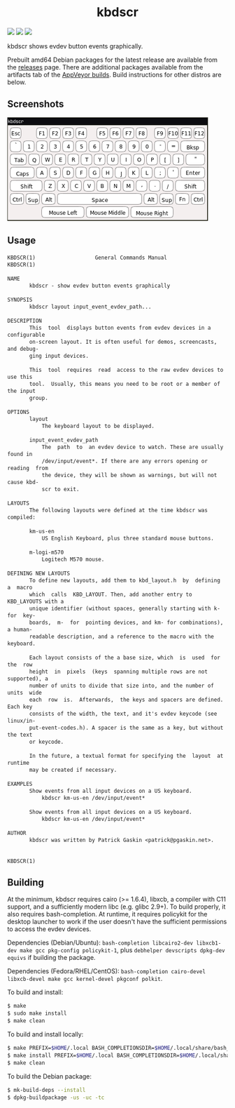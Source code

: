 <h1 align="center">kbdscr</h1>

[![](https://img.shields.io/github/v/release/geek1011/kbdscr)](https://github.com/geek1011/kbdscr/releases/latest) [![](https://img.shields.io/drone/build/geek1011/kbdscr/master)](https://cloud.drone.io/geek1011/kbdscr) [![](https://img.shields.io/appveyor/ci/geek1011/kbdscr/master?label=appveyor%20build)](https://ci.appveyor.com/project/geek1011/kbdscr/branch/master)

kbdscr shows evdev button events graphically.

Prebuilt amd64 Debian packages for the latest release are available from the [releases](https://github.com/geek1011/kbdscr/releases) page. There are additional packages available from the artifacts tab of the [AppVeyor builds](https://ci.appveyor.com/project/geek1011/kbdscr/branch/master). Build instructions for other distros are below.

## Screenshots
![](docs/screenshot_km-us-en.png)

## Usage

```
KBDSCR(1)                   General Commands Manual                  KBDSCR(1)

NAME
       kbdscr - show evdev button events graphically

SYNOPSIS
       kbdscr layout input_event_evdev_path...

DESCRIPTION
       This  tool  displays button events from evdev devices in a configurable
       on-screen layout. It is often useful for demos, screencasts, and debug‐
       ging input devices.

       This  tool  requires  read  access to the raw evdev devices to use this
       tool.  Usually, this means you need to be root or a member of the input
       group.

OPTIONS
       layout
           The keyboard layout to be displayed.

       input_event_evdev_path
           The  path  to  an evdev device to watch. These are usually found in
           /dev/input/event*. If there are any errors opening or reading  from
           the device, they will be shown as warnings, but will not cause kbd‐
           scr to exit.

LAYOUTS
       The following layouts were defined at the time kbdscr was compiled:

       km-us-en
           US English Keyboard, plus three standard mouse buttons.

       m-logi-m570
           Logitech M570 mouse.

DEFINING NEW LAYOUTS
       To define new layouts, add them to kbd_layout.h  by  defining  a  macro
       which  calls  KBD_LAYOUT. Then, add another entry to KBD_LAYOUTS with a
       unique identifier (without spaces, generally starting with k- for  key‐
       boards,  m-  for  pointing devices, and km- for combinations), a human-
       readable description, and a reference to the macro with the keyboard.

       Each layout consists of the a base size, which  is  used  for  the  row
       height  in  pixels  (keys  spanning multiple rows are not supported), a
       number of units to divide that size into, and the number of units  wide
       each  row  is.  Afterwards,  the keys and spacers are defined. Each key
       consists of the width, the text, and it's evdev keycode (see  linux/in‐
       put-event-codes.h). A spacer is the same as a key, but without the text
       or keycode.

       In the future, a textual format for specifying the  layout  at  runtime
       may be created if necessary.

EXAMPLES
       Show events from all input devices on a US keyboard.
           kbdscr km-us-en /dev/input/event*

       Show events from all input devices on a US keyboard.
           kbdscr km-us-en /dev/input/event*

AUTHOR
       kbdscr was written by Patrick Gaskin <patrick@pgaskin.net>.

                                                                     KBDSCR(1)
```

## Building

At the minimum, kbdscr requires cairo (>= 1.6.4), libxcb, a compiler with C11 support, and a sufficiently modern libc (e.g. glibc 2.9+). To build properly, it also requires bash-completion. At runtime, it requires policykit for the desktop launcher to work if the user doesn't have the sufficient permissions to access the evdev devices.

Dependencies (Debian/Ubuntu): `bash-completion libcairo2-dev libxcb1-dev make gcc pkg-config policykit-1`, plus `debhelper devscripts dpkg-dev equivs` if building the package.

Dependencies (Fedora/RHEL/CentOS): `bash-completion cairo-devel libxcb-devel make gcc kernel-devel pkgconf polkit`.

To build and install:

```sh
$ make
$ sudo make install
$ make clean
```

To build and install locally:
```sh
$ make PREFIX=$HOME/.local BASH_COMPLETIONSDIR=$HOME/.local/share/bash_completion/completions POLKIT_ACTIONSDIR=
$ make install PREFIX=$HOME/.local BASH_COMPLETIONSDIR=$HOME/.local/share/bash_completion/completions POLKIT_ACTIONSDIR=
$ make clean
```

To build the Debian package:

```sh
$ mk-build-deps --install
$ dpkg-buildpackage -us -uc -tc
```
